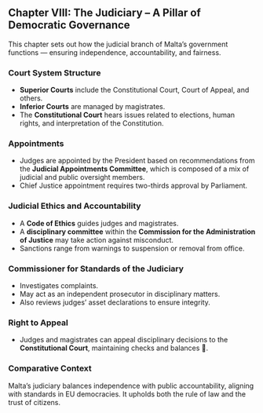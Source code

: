 ## Chapter VIII: The Judiciary – A Pillar of Democratic Governance

This chapter sets out how the judicial branch of Malta’s government functions — ensuring independence, accountability, and fairness.

### Court System Structure

- **Superior Courts** include the Constitutional Court, Court of Appeal, and others.
- **Inferior Courts** are managed by magistrates.
- The **Constitutional Court** hears issues related to elections, human rights, and interpretation of the Constitution.

### Appointments

- Judges are appointed by the President based on recommendations from the **Judicial Appointments Committee**, which is composed of a mix of judicial and public oversight members.
- Chief Justice appointment requires two-thirds approval by Parliament.

### Judicial Ethics and Accountability

- A **Code of Ethics** guides judges and magistrates.
- A **disciplinary committee** within the **Commission for the Administration of Justice** may take action against misconduct.
- Sanctions range from warnings to suspension or removal from office.

### Commissioner for Standards of the Judiciary

- Investigates complaints.
- May act as an independent prosecutor in disciplinary matters.
- Also reviews judges’ asset declarations to ensure integrity.

### Right to Appeal

- Judges and magistrates can appeal disciplinary decisions to the **Constitutional Court**, maintaining checks and balances 🧭.

### Comparative Context

Malta’s judiciary balances independence with public accountability, aligning with standards in EU democracies. It upholds both the rule of law and the trust of citizens.
